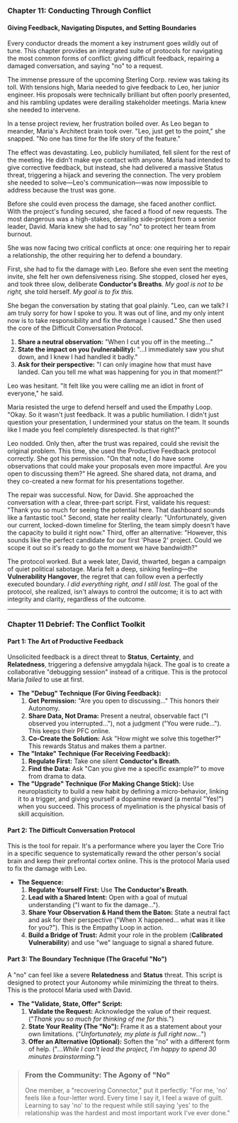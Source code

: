 ### **Chapter 11: Conducting Through Conflict**
#### Giving Feedback, Navigating Disputes, and Setting Boundaries

Every conductor dreads the moment a key instrument goes wildly out of tune. This chapter provides an integrated suite of protocols for navigating the most common forms of conflict: giving difficult feedback, repairing a damaged conversation, and saying "no" to a request.

The immense pressure of the upcoming Sterling Corp. review was taking its toll. With tensions high, Maria needed to give feedback to Leo, her junior engineer. His proposals were technically brilliant but often poorly presented, and his rambling updates were derailing stakeholder meetings. Maria knew she needed to intervene.

In a tense project review, her frustration boiled over. As Leo began to meander, Maria's Architect brain took over. "Leo, just get to the point," she snapped. "No one has time for the life story of the feature."

The effect was devastating. Leo, publicly humiliated, fell silent for the rest of the meeting. He didn't make eye contact with anyone. Maria had intended to give corrective feedback, but instead, she had delivered a massive Status threat, triggering a hijack and severing the connection. The very problem she needed to solve—Leo's communication—was now impossible to address because the trust was gone.

Before she could even process the damage, she faced another conflict. With the project's funding secured, she faced a flood of new requests. The most dangerous was a high-stakes, derailing side-project from a senior leader, David. Maria knew she had to say "no" to protect her team from burnout.

She was now facing two critical conflicts at once: one requiring her to repair a relationship, the other requiring her to defend a boundary.

First, she had to fix the damage with Leo. Before she even sent the meeting invite, she felt her own defensiveness rising. She stopped, closed her eyes, and took three slow, deliberate **Conductor's Breaths**. *My goal is not to be right,* she told herself. *My goal is to fix this.*

She began the conversation by stating that goal plainly. "Leo, can we talk? I am truly sorry for how I spoke to you. It was out of line, and my only intent now is to take responsibility and fix the damage I caused." She then used the core of the Difficult Conversation Protocol.
1.  **Share a neutral observation:** "When I cut you off in the meeting..."
2.  **State the impact on you (vulnerability):** "...I immediately saw you shut down, and I knew I had handled it badly."
3.  **Ask for their perspective:** "I can only imagine how that must have landed. Can you tell me what was happening for you in that moment?"

Leo was hesitant. "It felt like you were calling me an idiot in front of everyone," he said.

Maria resisted the urge to defend herself and used the Empathy Loop. "Okay. So it wasn't just feedback. It was a public humiliation. I didn't just question your presentation, I undermined your status on the team. It sounds like I made you feel completely disrespected. Is that right?"

Leo nodded. Only then, after the trust was repaired, could she revisit the original problem. This time, she used the Productive Feedback protocol correctly. She got his permission. "On that note, I do have some observations that could make your proposals even more impactful. Are you open to discussing them?" He agreed. She shared data, not drama, and they co-created a new format for his presentations together.

The repair was successful. Now, for David. She approached the conversation with a clear, three-part script. First, validate his request: "Thank you so much for seeing the potential here. That dashboard sounds like a fantastic tool." Second, state her reality clearly: "Unfortunately, given our current, locked-down timeline for Sterling, the team simply doesn't have the capacity to build it right now." Third, offer an alternative: "However, this sounds like the perfect candidate for our first 'Phase 2' project. Could we scope it out so it's ready to go the moment we have bandwidth?"

The protocol worked. But a week later, David, thwarted, began a campaign of quiet political sabotage. Maria felt a deep, sinking feeling—the **Vulnerability Hangover**, the regret that can follow even a perfectly executed boundary. *I did everything right, and I still lost.* The goal of the protocol, she realized, isn't always to control the outcome; it is to act with integrity and clarity, regardless of the outcome.

---
### **Chapter 11 Debrief: The Conflict Toolkit**

#### **Part 1: The Art of Productive Feedback**
Unsolicited feedback is a direct threat to **Status**, **Certainty**, and **Relatedness**, triggering a defensive amygdala hijack. The goal is to create a collaborative "debugging session" instead of a critique. This is the protocol Maria *failed* to use at first.

*   **The "Debug" Technique (For Giving Feedback):**
    1.  **Get Permission:** "Are you open to discussing..." This honors their Autonomy.
    2.  **Share Data, Not Drama:** Present a neutral, observable fact ("I observed you interrupted..."), not a judgment ("You were rude..."). This keeps their PFC online.
    3.  **Co-Create the Solution:** Ask "How might we solve this together?" This rewards Status and makes them a partner.
*   **The "Intake" Technique (For Receiving Feedback):**
    1.  **Regulate First:** Take one silent **Conductor's Breath**.
    2.  **Find the Data:** Ask "Can you give me a specific example?" to move from drama to data.
*   **The "Upgrade" Technique (For Making Change Stick):**
    Use neuroplasticity to build a new habit by defining a micro-behavior, linking it to a trigger, and giving yourself a dopamine reward (a mental "Yes!") when you succeed. This process of myelination is the physical basis of skill acquisition.

#### **Part 2: The Difficult Conversation Protocol**
This is the tool for repair. It's a performance where you layer the Core Trio in a specific sequence to systematically reward the other person's social brain and keep their prefrontal cortex online. This is the protocol Maria used to fix the damage with Leo.

*   **The Sequence:**
    1.  **Regulate Yourself First:** Use **The Conductor's Breath**.
    2.  **Lead with a Shared Intent:** Open with a goal of mutual understanding ("I want to fix the damage...").
    3.  **Share Your Observation & Hand them the Baton:** State a neutral fact and ask for their perspective ("When X happened... what was it like for you?"). This is the Empathy Loop in action.
    4.  **Build a Bridge of Trust:** Admit your role in the problem (**Calibrated Vulnerability**) and use "we" language to signal a shared future.

#### **Part 3: The Boundary Technique (The Graceful "No")**
A "no" can feel like a severe **Relatedness** and **Status** threat. This script is designed to protect your Autonomy while minimizing the threat to theirs. This is the protocol Maria used with David.

*   **The "Validate, State, Offer" Script:**
    1.  **Validate the Request:** Acknowledge the value of their request. ("*Thank you so much for thinking of me for this.*")
    2.  **State Your Reality (The "No"):** Frame it as a statement about your own limitations. ("*Unfortunately, my plate is full right now...*")
    3.  **Offer an Alternative (Optional):** Soften the "no" with a different form of help. ("*...While I can't lead the project, I'm happy to spend 30 minutes brainstorming.*")

> ### **From the Community: The Agony of "No"**
> One member, a "recovering Connector," put it perfectly: "For me, 'no' feels like a four-letter word. Every time I say it, I feel a wave of guilt. Learning to say 'no' to the request while still saying 'yes' to the relationship was the hardest and most important work I've ever done."
      